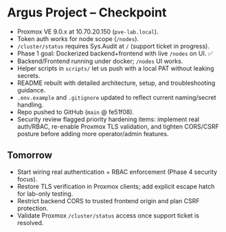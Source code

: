 # Argus Project – Checkpoint
- Proxmox VE 9.0.x at 10.70.20.150 (`pve-lab.local`).
- Token auth works for node scope (`/nodes`).
- `/cluster/status` requires Sys.Audit at `/` (support ticket in progress).
- Phase 1 goal: Dockerized backend+frontend with live `/nodes` on UI. ✅
- Backend/Frontend running under docker; `/nodes` UI works.
- Helper scripts in `scripts/` let us push with a local PAT without leaking secrets.
- README rebuilt with detailed architecture, setup, and troubleshooting guidance.
- `.env.example` and `.gitignore` updated to reflect current naming/secret handling.
- Repo pushed to GitHub (`main` @ fe51f08).
- Security review flagged priority hardening items: implement real auth/RBAC, re-enable Proxmox TLS validation, and tighten CORS/CSRF posture before adding more operator/admin features.

## Tomorrow
- Start wiring real authentication + RBAC enforcement (Phase 4 security focus).
- Restore TLS verification in Proxmox clients; add explicit escape hatch for lab-only testing.
- Restrict backend CORS to trusted frontend origin and plan CSRF protection.
- Validate Proxmox `/cluster/status` access once support ticket is resolved.
